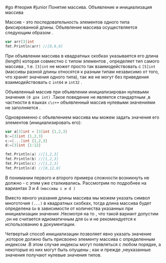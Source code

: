 #go #теория #junior 
Понятие массива. Объявление и инициализация массива

Массив - это последовательность элементов одного типа фиксированной длины. Объявление массива осуществляется следующим образом .

```go
var arr[3]int 
fmt.Println(arr) //[0,0,0]
```

При объявлении массива в квадратных скобках указывается его длина (length) которая совместно с типом элементов , определяет тип самого массива , т.е. `[3]int` не может просто так взаимодействовать с `[5]int` (массивы разной длины относятся к разным типам независимо от того, что хранят значения одного типа), так же не могут без приведения взаимодействовать с `int64`  и `int32` .

Объявленный массив при объявлении инициализирован нулевыми значения `(0 для int)` .Такое поведение не является стандартным ,в частности в языках `c\c++` объявленный массив нулевыми значениями не заполняется .

Одновременно с объявлением массива мы можем задать значения его элементов (инициализировать его):
```go
var a[3]int = [3]int {1,2,3}
b:=[3]int {1,2,3}
c:=[...]int {1,2,3}
d:=[3]int {1:12}

fmt.Println(a) //[1,2,3]
fmt.Println(b) //[1,2,3]
fmt.Println(c) //[1,2,3]
fmt.Println(d) //[0,12,0]
```

В понимании первого и второго примера сложности возникнуть не должно - с этим уже сталкивались. Рассмотрим по подробнее на вариантах 3 и 4 `(массивы c и d )`

Вместо явного указания длины массива мы можем указать символ многоточия `(...)` в квадратных скобках, тогда длина массива будет определена `Go` в зависимости от количества указанных при инициализации значения .Несмотря на то , что такой вариант допустим ,он не считается идиоматичным для `Go` и не рекомендуется к использованию в документации.

Четвертый способ инициализации позволяет явно указать значение ,которое должно быть присвоено элементу массива с определенным индексом .В этом случае индексы могут появляться с любом порядке, а некоторые из них могут быть опущены ; как и прежде ,неуказанные значения получают нулевые значения типов.